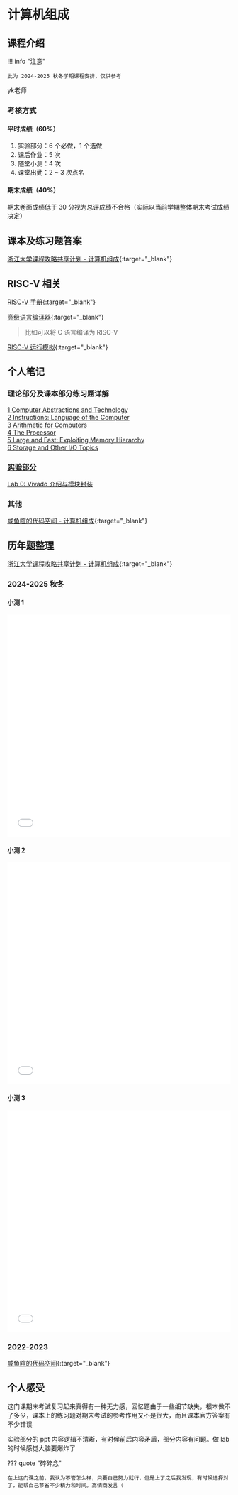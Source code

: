 # 计算机组成

<!-- !!! tip "说明"

    此文档正在更新中…… -->

## 课程介绍

!!! info "注意"

    此为 2024-2025 秋冬学期课程安排，仅供参考

yk老师

### 考核方式

#### 平时成绩（60%）

1. 实验部分：6 个必做，1 个选做
2. 课后作业：5 次
3. 随堂小测：4 次
4. 课堂出勤：2 ~ 3 次点名

#### 期末成绩（40%）

期末卷面成绩低于 30 分视为总评成绩不合格（实际以当前学期整体期末考试成绩决定）

## 课本及练习题答案

[浙江大学课程攻略共享计划 - 计算机组成](https://qsctech.github.io/zju-icicles/%E8%AE%A1%E7%AE%97%E6%9C%BA%E7%BB%84%E6%88%90/){:target="_blank"}

## RISC-V 相关

[RISC-V 手册](../../../file/computer_organization/comp_organ_doc1.pdf){:target="_blank"}

[高级语言编译器](https://godbolt.org/){:target="_blank"}

> 比如可以将 C 语言编译为 RISC-V

[RISC-V 运行模拟](https://venus.cs61c.org){:target="_blank"}

## 个人笔记

### 理论部分及课本部分练习题详解

[1 Computer Abstractions and Technology](./theory/ch1.md)<br/>
[2 Instructions: Language of the Computer](./theory/ch2.md)<br/>
[3 Arithmetic for Computers](./theory/ch3.md)<br/>
[4 The Processor](./theory/ch4.md)<br/>
[5 Large and Fast: Exploiting Memory Hierarchy](./theory/ch5.md)<br/>
[6 Storage and Other I/O Topics](./theory/ch6.md)

### [实验部分](./lab/index.md)

[Lab 0: Vivado 介绍与模块封装](./lab/lab1.md)

### 其他

[咸鱼喧的代码空间 - 计算机组成](https://xuan-insr.github.io/computer_organization/){:target="_blank"}

## 历年题整理

[浙江大学课程攻略共享计划 - 计算机组成](https://qsctech.github.io/zju-icicles/%E8%AE%A1%E7%AE%97%E6%9C%BA%E7%BB%84%E6%88%90/){:target="_blank"}

### 2024-2025 秋冬

#### 小测 1

<embed src="../../../file/computer_organization/comp_organ_doc3.pdf" type="application/pdf" width="100%" height="500" />

#### 小测 2

<embed src="../../../file/computer_organization/comp_organ_doc4.pdf" type="application/pdf" width="100%" height="500" />

#### 小测 3

<embed src="../../../file/computer_organization/comp_organ_doc5.pdf" type="application/pdf" width="100%" height="500" />

### 2022-2023

[咸鱼暄的代码空间](https://xuan-insr.github.io/computer_organization/%E5%8E%86%E5%B9%B4%E5%8D%B7/){:target="_blank"}

## 个人感受

这门课期末考试复习起来真得有一种无力感，回忆题由于一些细节缺失，根本做不了多少，课本上的练习题对期末考试的参考作用又不是很大，而且课本官方答案有不少错误

实验部分的 ppt 内容逻辑不清晰，有时候前后内容矛盾，部分内容有问题。做 lab 的时候感觉大脑要爆炸了

??? quote "碎碎念"

    在上这门课之前，我认为不管怎么样，只要自己努力就行，但是上了之后我发现，有时候选择对了，能帮自己节省不少精力和时间。高情商发言（